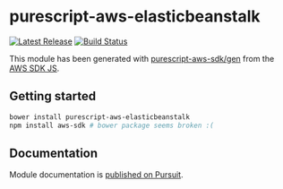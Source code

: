 # purescript-aws-elasticbeanstalk

[![Latest Release](https://pursuit.purescript.org/packages/purescript-aws-elasticbeanstalk/badge)](https://pursuit.purescript.org/packages/purescript-aws-elasticbeanstalk)
[![Build Status](https://app.wercker.com/status/5909b9e96d1080804b17a28f72f87b6b/s/master)](https://app.wercker.com/project/byKey/5909b9e96d1080804b17a28f72f87b6b)

This module has been generated with [purescript-aws-sdk/gen](https://github.com/purescript-aws-sdk/gen) from the [AWS SDK JS](https://github.com/aws/aws-sdk-js).

## Getting started

```sh
bower install purescript-aws-elasticbeanstalk
npm install aws-sdk # bower package seems broken :(
```

## Documentation

Module documentation is [published on Pursuit](http://pursuit.purescript.org/packages/purescript-aws-elasticbeanstalk).
